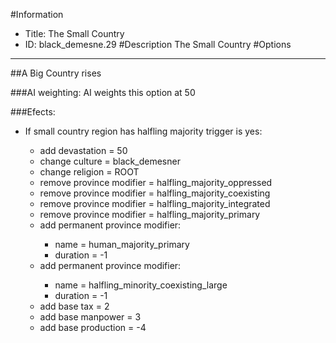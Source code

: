 #Information
 - Title: The Small Country
 - ID: black_demesne.29
#Description
The Small Country
#Options

___
##A Big Country rises

###AI weighting:
AI weights this option at 50


###Efects:<ul><li>If small country region has halfling majority trigger is yes:</li><ul><li>add devastation = 50</li><li>change culture = black_demesner</li><li>change religion = ROOT</li><li>remove province modifier = halfling_majority_oppressed</li><li>remove province modifier = halfling_majority_coexisting</li><li>remove province modifier = halfling_majority_integrated</li><li>remove province modifier = halfling_majority_primary</li><li>add permanent province modifier:</li><ul><li>name = human_majority_primary</li><li>duration = -1</li></ul><li>add permanent province modifier:</li><ul><li>name = halfling_minority_coexisting_large</li><li>duration = -1</li></ul><li>add base tax = 2</li><li>add base manpower = 3</li><li>add base production = -4</li></ul></ul>
